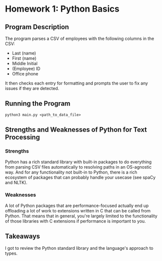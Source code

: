 # Homework 1: Python Basics

## Program Description
The program parses a CSV of employees with the following columns in the CSV:

- Last (name)
- First (name)
- Middle Initial
- (Employee) ID
- Office phone

It then checks each entry for formatting and prompts the user to fix any issues if they are detected.

## Running the Program

`python3 main.py <path_to_data_file>`

## Strengths and Weaknesses of Python for Text Processing
### Strengths
Python has a rich standard library with built-in packages to do everything from parsing CSV files automatically to resolving paths in an OS-agnostic way. And for any functionality not built-in to Python, there is a rich ecosystem of packages that can probably handle your usecase (see spaCy and NLTK).

### Weaknesses
A lot of Python packages that are performance-focused actually end up offloading a lot of work to extensions written in C that can be called from Python. That means that in general, you're largely limited to the functionality of those libraries with C extensions if performance is important to you.

## Takeaways
I got to review the Python standard library and the language's approach to types.